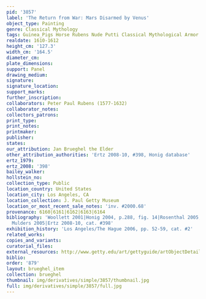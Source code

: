 ```yaml
---
pid: '3857'
label: 'The Return from War: Mars Disarmed by Venus'
object_type: Painting
genre: Classical Mythology
tags: Guinea_Pigs Horse Rubens Nude Putti Classical Mythological Armor Cannon Fruit
realdate: 1610-1612
height_cm: '127.3'
width_cm: '164.5'
diameter_cm: 
plate_dimensions: 
support: Panel
drawing_medium: 
signature: 
signature_location: 
support_marks: 
further_inscription: 
collaborators: Peter Paul Rubens (1577-1632)
collaborator_notes: 
collectors_patrons: 
print_type: 
print_notes: 
printmaker: 
publisher: 
states: 
our_attribution: Jan Brueghel the Elder
other_attribution_authorities: 'Ertz 2008-10, #398, Honig database'
ertz_1979: 
ertz_2008: '398'
bailey_walker: 
hollstein_no: 
collection_type: Public
location_country: United States
location_city: Los Angeles, CA
location_collection: J. Paul Getty Museum
location_or_most_recent_sale_notes: 'inv. #2000.68'
provenance: 6160|6161|6162|6163|6164
bibliography: 'Woollett 2001|Honig 2004, p.288, fig. 14|Rosenthal 2005, 73-75|Van
  Mulders 2005|Ertz 2008-10, cat. #398'
exhibition_history: 'Los Angeles/The Hague 2006, pp. 52-59, cat. #2'
related_works: 
copies_and_variants: 
curatorial_files: 
external_resources: http://www.getty.edu/art/gettyguide/artObjectDetails?artobj=140176
biblio: 
order: '879'
layout: brueghel_item
collection: brueghel
thumbnail: img/derivatives/simple/3857/thumbnail.jpg
full: img/derivatives/simple/3857/full.jpg
---
```

